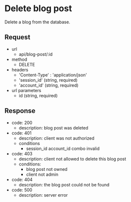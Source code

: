 # Delete blog post
Delete a blog from the database.

## Request
- url
  - api/blog-post/:id
- method
  - DELETE
- headers
  - 'Content-Type' : 'application/json'
  - 'session_id' (string, required)
  - 'account_id' (string, required)
- url parameters
  - id (string, required)

## Response
- code: 200
  - description: blog post was deleted
- code: 401
  - description: client was not authorized
  - conditions
    - session_id account_id combo invalid
- code: 403
  - description: client not allowed to delete this blog post
  - conditions:
    - blog post not owned
    - client not admin
- code: 404
  - description: the blog post could not be found
- code: 500
  - description: server error
